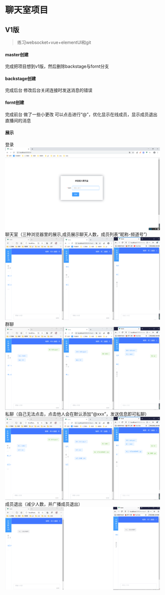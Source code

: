 # 聊天室项目

## V1版
> 练习websocket+vue+elementUI和git

#### master创建
完成把项目想到v1版，然后删除backstage与fornt分支

#### backstage创建
完成后台
修改后台关闭连接时发送消息的错误

#### fornt创建
完成前台
做了一些小更改
可以点击进行“@”，优化显示在线成员，显示成员退出直播间的消息

#### 展示
登录
![img](img/v1/1.png)
聊天室（三种浏览器里的展示,成员展示聊天人数，成员列表“昵称-频道号”）
![img](img/v1/2.png)
群聊
![img](img/v1/3.png)
私聊（自己无法点击，点击他人会在默认添加“@xxx”，发送信息即可私聊）
![img](img/v1/4.png)
成员退出（减少人数，并广播成员退出）
![img](img/v1/5.png)